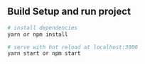 ## Build Setup and run project

``` bash
# install dependencies
yarn or npm install

# serve with hot reload at localhost:3000
yarn start or npm start
```